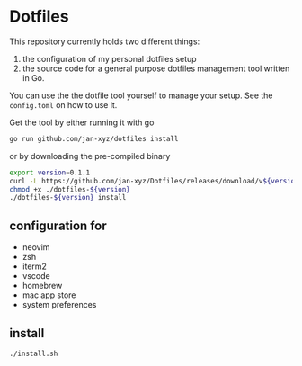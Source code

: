# Dotfiles
This repository currently holds two different things:
1. the configuration of my personal dotfiles setup
1. the source code for a general purpose dotfiles management tool written in Go.

You can use the the dotfile tool yourself to manage your setup. See the 
`config.toml` on how to use it.

Get the tool by either running it with go
```sh
go run github.com/jan-xyz/dotfiles install
```

or by downloading the pre-compiled binary
```sh
export version=0.1.1
curl -L https://github.com/jan-xyz/Dotfiles/releases/download/v${version}/dotfiles-Darwin-x86_64.gz | gzip -N -d > dotfiles-${version}
chmod +x ./dotfiles-${version}
./dotfiles-${version} install
```

## configuration for
* neovim
* zsh
* iterm2
* vscode
* homebrew
* mac app store
* system preferences


## install
```sh
./install.sh
```
